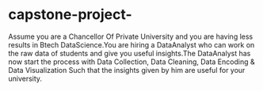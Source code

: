 # capstone-project-

Assume you are a Chancellor Of Private University and you are
having less results in Btech DataScience.You are hiring a
DataAnalyst who can work on the raw data of students and give
you useful insights.The DataAnalyst has now start the process
with Data Collection, Data Cleaning, Data Encoding & Data
Visualization Such that the insights given by him are useful for
your university.
